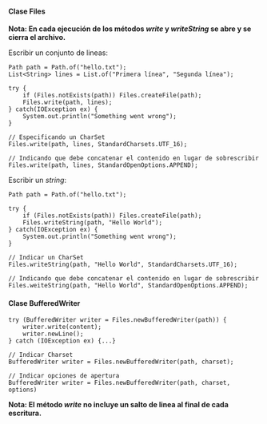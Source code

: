 #### Clase Files

**Nota: En cada ejecución de los métodos *write* y *writeString* se abre y se cierra el archivo.**

Escribir un conjunto de lineas:

```
Path path = Path.of("hello.txt");
List<String> lines = List.of("Primera línea", "Segunda línea");

try {
	if (Files.notExists(path)) Files.createFile(path);
	Files.write(path, lines);
} catch(IOException ex) {
	System.out.println("Something went wrong");
}

// Especificando un CharSet
Files.write(path, lines, StandardCharsets.UTF_16);

// Indicando que debe concatenar el contenido en lugar de sobrescribir
Files.write(path, lines, StandardOpenOptions.APPEND);
```

Escribir un *string*:

```
Path path = Path.of("hello.txt");

try {
	if (Files.notExists(path)) Files.createFile(path);
	Files.writeString(path, "Hello World");
} catch(IOException ex) {
	System.out.println("Something went wrong");
}

// Indicar un CharSet
Files.writeString(path, "Hello World", StandardCharsets.UTF_16);

// Indicando que debe concatenar el contenido en lugar de sobrescribir
Files.weiteString(path, "Hello World", StandardOpenOptions.APPEND);
```
#### Clase BufferedWriter

```
try (BufferedWriter writer = Files.newBufferedWriter(path)) {
	writer.write(content);
	writer.newLine();
} catch (IOException ex) {...}

// Indicar Charset
BufferedWriter writer = Files.newBufferedWriter(path, charset);

// Indicar opciones de apertura
BufferedWriter writer = Files.newBufferedWriter(path, charset, options)
```

**Nota: El método *write* no incluye un salto de linea al final de cada escritura.**